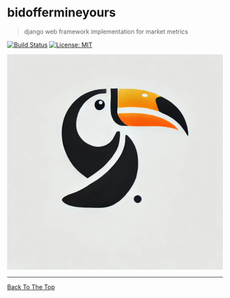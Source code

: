 # bidoffermineyours

> django web framework implementation for market metrics

[![Build Status](https://img.shields.io/badge/build-passing-brightgreen.svg)](URL-to-build)
[![License: MIT](https://img.shields.io/badge/License-MIT-yellow.svg)](https://opensource.org/licenses/MIT)

![Project Image](toucan.png)

---

[Back To The Top](#readme-template)


